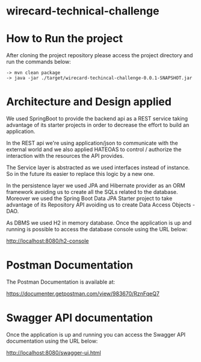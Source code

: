 # wirecard-technical-challenge

# How to Run the project
<p>After cloning the project repository please access the project directory and run the commands below:</p>

	-> mvn clean package
	-> java -jar ./target/wirecard-techincal-challenge-0.0.1-SNAPSHOT.jar  	

# Architecture and Design applied
<p>We used SpringBoot to provide the backend api as a REST service taking advantage of its starter projects in order to decrease the effort to build an application.</p>

<p>In the REST api we're using application/json to communicate with the external world and we also applied HATEOAS to control / authorize the interaction with the resources the API provides.</p>

<p>The Service layer is abstracted as we used interfaces instead of instance. So in the future its easier to replace this logic by a new one.</p>

<p>In the persistence layer we used JPA and Hibernate provider as an ORM framework avoiding us to create all the SQLs related to the database. Moreover we used the Spring Boot Data JPA Starter project to take advantage of its Repository API avoiding us to create Data Access Objects - DAO.</p>  

<p>As DBMS we used H2 in memory database. Once the application is up and running is possible to access the database console using the URL below: </p>

<a href="http://localhost:8080/h2-console">http://localhost:8080/h2-console</a>

# Postman Documentation
<p>The Postman Documentation is available at:</p>
<a href="https://documenter.getpostman.com/view/983670/RznFqeQ7">https://documenter.getpostman.com/view/983670/RznFqeQ7</a>

# Swagger API documentation
<p>Once the application is up and running you can access the Swagger API documentation using the URL below:</p>

<a href="http://localhost:8080/swagger-ui.html">http://localhost:8080/swagger-ui.html</a>